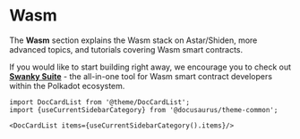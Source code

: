 # Wasm

The **Wasm** section explains the Wasm stack on Astar/Shiden, more advanced topics, and tutorials covering Wasm smart contracts.

If you would like to start building right away, we encourage you to check out [**Swanky Suite**](sc-dev/swanky) - the all-in-one tool for Wasm smart contract developers within the Polkadot ecosystem.

```mdx-code-block
import DocCardList from '@theme/DocCardList';
import {useCurrentSidebarCategory} from '@docusaurus/theme-common';

<DocCardList items={useCurrentSidebarCategory().items}/>
```
